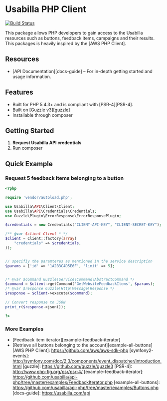 # Usabilla PHP Client

[![Build Status](https://travis-ci.org/usabilla/api-php.svg?branch=master)](https://travis-ci.org/usabilla/api-php)

This package allows PHP developers to gain access to the Usabilla resources such as buttons, feedback items, campaigns and their results. This packages is heavily inspired by the [AWS PHP Client].

## Resources
* [API Documentation][docs-guide] – For in-depth getting started and usage information.

## Features

* Built for PHP 5.4.3+ and is compliant with [PSR-4][PSR-4].
* Built on [Guzzle v3][guzzle]
* Installable through composer


## Getting Started

1. **Request Usabilla API credentials**
2. Run composer


## Quick Example

### Request 5 feedback items belonging to a button

```php
<?php

require 'vendor/autoload.php';

use Usabilla\API\Client\Client;
use Usabilla\API\Credentials\Credentials;
use Guzzle\Plugin\ErrorResponse\ErrorResponsePlugin;

$credentials = new Credentials("CLIENT-API-KEY", "CLIENT-SECRET-KEY");

/** @var $client Client * */
$client = Client::factory(array(
    "credentials" => $credentials,
));


// specifiy the paramteres as mentioned in the service description
$params = ['id' => '1A2B3C4D5E6F', 'limit' => 5];


/* @var $command Guzzle\Service\Command\AbstractCommand */
$command = $client->getCommand('GetWebsiteFeedbackItems', $params);
/* @var $response Guzzle\Http\Message\Response */
$response = $client->execute($command);

// Convert response to JSON
print_r($response->json());

?>
```


### More Examples

* [Feedback item iterator][example-feedback-iterator]
* [Retrieve all buttons belonging to the account][example-all-buttons]
[AWS PHP Client]: https://github.com/aws/aws-sdk-php
[symfony2-events]: http://symfony.com/doc/2.3/components/event_dispatcher/introduction.html
[guzzle]: https://github.com/guzzle/guzzle3
[PSR-4]: http://www.php-fig.org/psr/psr-4/
[example-feedback-iterator]: https://github.com/usabilla/api-php/tree/master/examples/FeedbackIterator.php
[example-all-buttons]: https://github.com/usabilla/api-php/tree/master/examples/Buttons.php
[docs-guide]: https://usabilla.com/api
